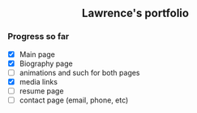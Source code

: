 ## <p align=center> Lawrence's portfolio

### Progress so far

- [X] Main page 
- [X] Biography page
- [ ] animations and such for both pages
- [X] media links
- [ ] resume page
- [ ] contact page (email, phone, etc) 
